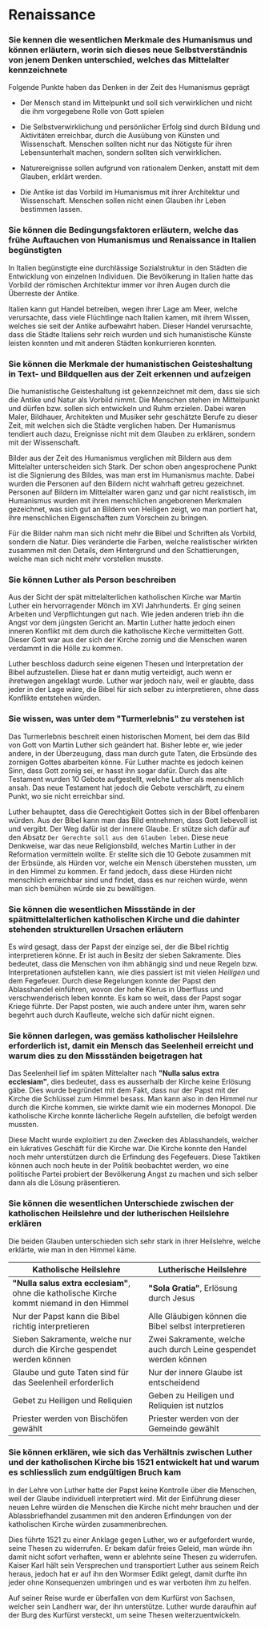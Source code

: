 # Renaissance

### Sie kennen die wesentlichen Merkmale des Humanismus und können erläutern, worin sich dieses neue Selbstverständnis von jenem Denken unterschied, welches das Mittelalter kennzeichnete

Folgende Punkte haben das Denken in der Zeit des Humanismus geprägt

- Der Mensch stand im Mittelpunkt und soll sich verwirklichen und nicht die ihm vorgegebene Rolle von Gott spielen

- Die Selbstverwirklichung und persönlicher Erfolg sind durch Bildung und Aktivitäten erreichbar, durch die Ausübung von Künsten und Wissenschaft. Menschen sollten nicht nur das Nötigste für ihren Lebensunterhalt machen, sondern sollten sich verwirklichen.

- Naturereignisse sollen aufgrund von rationalem Denken, anstatt mit dem Glauben, erklärt werden.

- Die Antike ist das Vorbild im Humanismus mit ihrer Architektur und Wissenschaft. Menschen sollen nicht einen Glauben ihr Leben bestimmen lassen.

### Sie können die Bedingungsfaktoren erläutern, welche das frühe Auftauchen von Humanismus und Renaissance in Italien begünstigten

In Italien begünstigte eine durchlässige Sozialstruktur in den Städten die Entwicklung von einzelnen Individuen. Die Bevölkerung in Italien hatte das Vorbild der römischen Architektur immer vor ihren Augen durch die Überreste der Antike.

Italien kann gut Handel betreiben, wegen ihrer Lage am Meer, welche verursachte, dass viele Flüchtlinge nach Italien kamen, mit ihrem Wissen, welches sie seit der Antike aufbewahrt haben. Dieser Handel verursachte, dass die Städte Italiens sehr reich wurden und sich humanistische Künste leisten konnten und mit anderen Städten konkurrieren konnten.

### Sie können die Merkmale der humanistischen Geisteshaltung in Text- und Bildquellen aus der Zeit erkennen und aufzeigen

Die humanistische Geisteshaltung ist gekennzeichnet mit dem, dass sie sich die Antike und Natur als Vorbild nimmt. Die Menschen stehen im Mittelpunkt und dürfen bzw. sollen sich entwickeln und Ruhm erzielen. Dabei waren Maler, Bildhauer, Architekten und Musiker sehr geschätzte Berufe zu dieser Zeit, mit welchen sich die Städte verglichen haben. Der Humanismus tendiert auch dazu, Ereignisse nicht mit dem Glauben zu erklären, sondern mit der Wissenschaft.

Bilder aus der Zeit des Humanismus verglichen mit Bildern aus dem Mittelalter unterscheiden sich Stark. Der schon oben angesprochene Punkt ist die Signierung des Bildes, was man erst im Humanismus machte. Dabei wurden die Personen auf den Bildern nicht wahrhaft getreu gezeichnet. Personen auf Bildern im Mittelalter waren ganz und gar nicht realistisch, im Humanismus wurden mit ihren menschlichen angeborenen Merkmalen gezeichnet, was sich gut an Bildern von Heiligen zeigt, wo man portiert hat, ihre menschlichen Eigenschaften zum Vorschein zu bringen.

Für die Bilder nahm man sich nicht mehr die Bibel und Schriften als Vorbild, sondern die Natur. Dies veränderte die Farben, welche realistischer wirkten zusammen mit den Details, dem Hintergrund und den Schattierungen, welche man sich nicht mehr vorstellen musste.

### Sie können Luther als Person beschreiben

Aus der Sicht der spät mittelalterlichen katholischen Kirche war Martin Luther ein hervorragender Mönch im XVI Jahrhunderts. Er ging seinen Arbeiten und Verpflichtungen gut nach. Wie jeden anderen trieb ihn die Angst vor dem jüngsten Gericht an. Martin Luther hatte jedoch einen inneren Konflikt mit dem durch die katholische Kirche vermittelten Gott. Dieser Gott war aus der sich der Kirche zornig und die Menschen waren verdammt in die Hölle zu kommen.

Luther beschloss dadurch seine eigenen Thesen und Interpretation der Bibel aufzustellen. Diese hat er dann mutig verteidigt, auch wenn er ihretwegen angeklagt wurde. Luther war jedoch naiv, weil er glaubte, dass jeder in der Lage wäre, die Bibel für sich selber zu interpretieren, ohne dass Konflikte entstehen würden.

### Sie wissen, was unter dem "Turmerlebnis" zu verstehen ist

Das Turmerlebnis beschreit einen historischen Moment, bei dem das Bild von Gott von Martin Luther sich geändert hat. Bisher lebte er, wie jeder andere, in der Überzeugung, dass man durch gute Taten, die Erbsünde des zornigen Gottes abarbeiten könne. Für Luther machte es jedoch keinen Sinn, dass Gott zornig sei, er hasst ihn sogar dafür. Durch das alte Testament wurden 10 Gebote aufgestellt, welche Luther als menschlich ansah. Das neue Testament hat jedoch die Gebote verschärft, zu einem Punkt, wo sie nicht erreichbar sind.

Luther behauptet, dass die Gerechtigkeit Gottes sich in der Bibel offenbaren würden. Aus der Bibel kann man das Bild entnehmen, dass Gott liebevoll ist und vergibt. Der Weg dafür ist der innere Glaube. Er stütze sich dafür auf den Absatz `Der Gerechte soll aus dem Glauben leben`. Diese neue Denkweise, war das neue Religionsbild, welches Martin Luther in der Reformation vermitteln wollte. Er stellte sich die 10 Gebote zusammen mit der Erbsünde, als Hürden vor, welche ein Mensch überstehen mussten, um in den Himmel zu kommen. Er fand jedoch, dass diese Hürden nicht menschlich erreichbar sind und findet, dass es nur reichen würde, wenn man sich bemühen würde sie zu bewältigen.

### Sie können die wesentlichen Missstände in der spätmittelalterlichen katholischen Kirche und die dahinter stehenden strukturellen Ursachen erläutern

Es wird gesagt, dass der Papst der einzige sei, der die Bibel richtig interpretieren könne. Er ist auch in Besitz der sieben Sakramente. Dies bedeutet, dass die Menschen von ihm abhängig sind und neue Regeln bzw. Interpretationen aufstellen kann, wie dies passiert ist mit vielen _Heiligen_ und dem Fegefeuer. Durch diese Regelungen konnte der Papst den Ablasshandel einführen, wovon der hohe Klerus in Überfluss und verschwenderisch leben konnte. Es kam so weit, dass der Papst sogar Kriege führte. Der Papst posten, wie auch andere unter ihm, waren sehr begehrt auch durch Kaufleute, welche sich dafür nicht eignen.

### Sie können darlegen, was gemäss katholischer Heilslehre erforderlich ist, damit ein Mensch das Seelenheil erreicht und warum dies zu den Missständen beigetragen hat

Das Seelenheil lief im späten Mittelalter nach **"Nulla salus extra ecclesiam"**, dies bedeutet, dass es ausserhalb der Kirche keine Erlösung gäbe. Dies wurde begründet mit dem Fakt, dass nur der Papst mit der Kirche die Schlüssel zum Himmel besass. Man kann also in den Himmel nur durch die Kirche kommen, sie wirkte damit wie ein modernes Monopol. Die katholische Kirche konnte lächerliche Regeln aufstellen, die befolgt werden mussten.

Diese Macht wurde exploitiert zu den Zwecken des Ablasshandels, welcher ein lukratives Geschäft für die Kirche war. Die Kirche konnte den Handel noch mehr unterstützen durch die Erfindung des Fegefeuers. Diese Taktiken können auch noch heute in der Politik beobachtet werden, wo eine politische Partei probiert der Bevölkerung Angst zu machen und sich selber dann als die Lösung präsentieren.

### Sie können die wesentlichen Unterschiede zwischen der katholischen Heilslehre und der lutherischen Heilslehre erklären

Die beiden Glauben unterschieden sich sehr stark in ihrer Heilslehre, welche erklärte, wie man in den Himmel käme.

| Katholische Heilslehre                                                                     | Lutherische Heilslehre                                           |
| ------------------------------------------------------------------------------------------ | ---------------------------------------------------------------- |
| **"Nulla salus extra ecclesiam"**, ohne die katholische Kirche kommt niemand in den Himmel | **"Sola Gratia"**, Erlösung durch Jesus                          |
| Nur der Papst kann die Bibel richtig interpretieren                                        | Alle Gläubigen können die Bibel selbst interpretieren            |
| Sieben Sakramente, welche nur durch die Kirche gespendet werden können                     | Zwei Sakramente, welche auch durch Leine gespendet werden können |
| Glaube und gute Taten sind für das Seelenheil erforderlich                                 | Nur der innere Glaube ist entscheidend                           |
| Gebet zu Heiligen und Reliquien                                                            | Geben zu Heiligen und Reliquien ist nutzlos                      |
| Priester werden von Bischöfen gewählt                                                      | Priester werden von der Gemeinde gewählt                         |

### Sie können erklären, wie sich das Verhältnis zwischen Luther und der katholischen Kirche bis 1521 entwickelt hat und warum es schliesslich zum endgültigen Bruch kam

In der Lehre von Luther hatte der Papst keine Kontrolle über die Menschen, weil der Glaube individuell interpretiert wird. Mit der Einführung dieser neuen Lehre würden die Menschen die Kirche nicht mehr brauchen und der Ablassbriefhandel zusammen mit den anderen Erfindungen von der katholischen Kirche würden zusammenbrechen.

Dies führte 1521 zu einer Anklage gegen Luther, wo er aufgefordert wurde, seine Thesen zu widerrufen. Er bekam dafür freies Geleid, man würde ihn damit nicht sofort verhaften, wenn er ablehnte seine Thesen zu widerrufen. Kaiser Karl hält sein Versprechen und transportiert Luther aus seinem Reich heraus, jedoch hat er auf ihn den Wormser Edikt gelegt, damit durfte ihn jeder ohne Konsequenzen umbringen und es war verboten ihm zu helfen.

Auf seiner Reise wurde er überfallen von dem Kurfürst von Sachsen, welcher sein Landherr war, der ihn unterstütze. Luther wurde daraufhin auf der Burg des Kurfürst versteckt, um seine Thesen weiterzuentwickeln.
